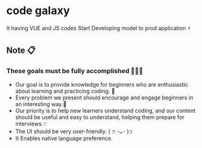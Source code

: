 # code galaxy
It having VUE and JS codes
Start Developing model to prod application ⚡

## Note 📋  
### These goals must be fully accomplished 💯🚀🎯
- Our goal is to provide knowledge for beginners who are enthusiastic about learning and practicing coding. 🌟
- Every problem we present should encourage and engage beginners in an interesting way.🧐
- Our priority is to help new learners understand coding, and our content should be useful and easy to understand, helping them prepare for interviews.✨
- The UI should be very user-friendly. ( ੭ ･ᴗ･ )੭
- It Enables native language preference.